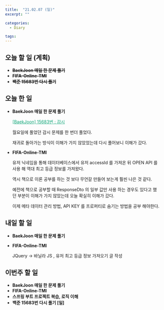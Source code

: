 ```yaml
---
title:  "21.02.07 (일)"
excerpt: ""

categories:
  - Diary

tags:
---
```


## 오늘 할 일 (계획)

- ~~**BaekJoon 매일 한 문제 풀기**~~
- ~~**FIFA-Online-TMI**~~
- ~~**백준 15683번 다시 풀기**~~


## 오늘 한 일

- **BaekJoon 매일 한 문제 풀기**

  <a href="https://nam-ki-bok.github.io/baekjoon/Baek_CCTV/" style="color:#0FA678" target="_blank">[BaekJoon] 15683번 : 감시</a>

  월요일에 풀었던 감시 문제를 한 번더 풀었다.

  재귀로 돌아가는 방식이 이해가 가지 않았었는데 다시 풀어보니 이해가 갔다.

- **FIFA-Online-TMI**

  유저 닉네임을 통해 데이터베이스에서 유저 accessId 를 가져온 뒤 OPEN API 를 사용 해 역대 최고 등급 정보를 가져왔다.

  역시 책으로 이론 공부를 하는 것 보다 무언갈 만들어 보는게 훨씬 나은 것 같다.
  
  예전에 책으로 공부할 때 ResponseDto 의 일부 값만 사용 하는 경우도 있다고 했던 부분이 이해가 가지 않았는데 오늘 확실히 이해가 갔다.
  
  이제 메타 데이터 관리 방법, API KEY 를 프로퍼티로 숨기는 방법을 공부 해야한다.


##  내일 할 일

- **BaekJoon 매일 한 문제 풀기**

- **FIFA-Online-TMI**

  JQuery &rarr; 바닐라 JS , 유저 최고 등급 정보 가져오기 글 작성


## 이번주 할 일

- **BaekJoon 매일 한 문제 풀기**
- **FIFA-Online-TMI**
- **스프링 부트 프로젝트 복습, 로직 이해**
- **백준 15683번 다시 풀기 [일]**

<br>